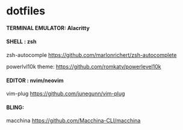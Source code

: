 # dotfiles


#### TERMINAL EMULATOR: Alacritty


#### SHELL : zsh


zsh-autocomple https://github.com/marlonrichert/zsh-autocomplete

powerlvl10k theme: https://github.com/romkatv/powerlevel10k

#### EDITOR : nvim/neovim

vim-plug https://github.com/junegunn/vim-plug

#### BLING: 

macchina https://github.com/Macchina-CLI/macchina
